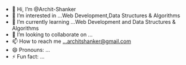 - 👋 Hi, I’m @Archit-Shanker
- 👀 I’m interested in ...Web Development,Data Structures & Algorithms
- 🌱 I’m currently learning ...Web Development and Data Structures & Algorithms
- 💞️ I’m looking to collaborate on ...
- 📫 How to reach me ...architshanker@gmail.com
- 😄 Pronouns: ...
- ⚡ Fun fact: ...

<!---
Archit-Shanker/Archit-Shanker is a ✨ special ✨ repository because its `README.md` (this file) appears on your GitHub profile.
You can click the Preview link to take a look at your changes.
--->
